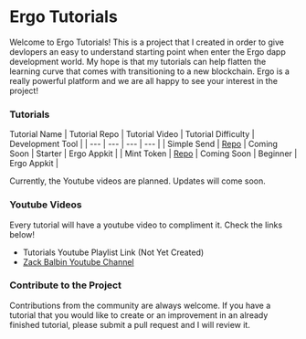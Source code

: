 # Ergo Tutorials

Welcome to Ergo Tutorials! This is a project that I created in order to give devlopers an easy to understand starting point when enter the Ergo dapp development world. My hope is that my tutorials can help flatten the learning curve that comes with transitioning to a new blockchain. Ergo is a really powerful platform and we are all happy to see your interest in the project!

### Tutorials

Tutorial Name | Tutorial Repo | Tutorial Video | Tutorial Difficulty | Development Tool |
| --- | --- | --- | --- |
| Simple Send | [Repo](https://github.com/zackbalbin/ErgoTutorials/tree/master/simplesend) | Coming Soon | Starter | Ergo Appkit |
| Mint Token  | [Repo](https://github.com/zackbalbin/ErgoTutorials/tree/master/minttoken) | Coming Soon | Beginner | Ergo Appkit |

Currently, the Youtube videos are planned. Updates will come soon.

### Youtube Videos

Every tutorial will have a youtube video to compliment it. Check the links below!

- Tutorials Youtube Playlist Link (Not Yet Created)
- [Zack Balbin Youtube Channel](https://www.youtube.com/channel/UCUepypCowgIudNpfbJKPrxw)


### Contribute to the Project

Contributions from the community are always welcome. If you have a tutorial that you would like to create or an improvement in an already finished tutorial, please submit a pull request and I will review it. 
